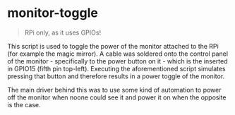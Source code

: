# monitor-toggle

> RPi only, as it uses GPIOs!

This script is used to toggle the power of the monitor attached to the RPi (for example the magic mirror).
A cable was soldered onto the control panel of the monitor - specifically to the power button on it - which is the inserted in GPIO15 (fifth pin top-left).
Executing the aforementioned script simulates pressing that button and therefore results in a power toggle of the monitor.

The main driver behind this was to use some kind of automation to power off the monitor when noone could see it and power it on when the opposite is the case.
